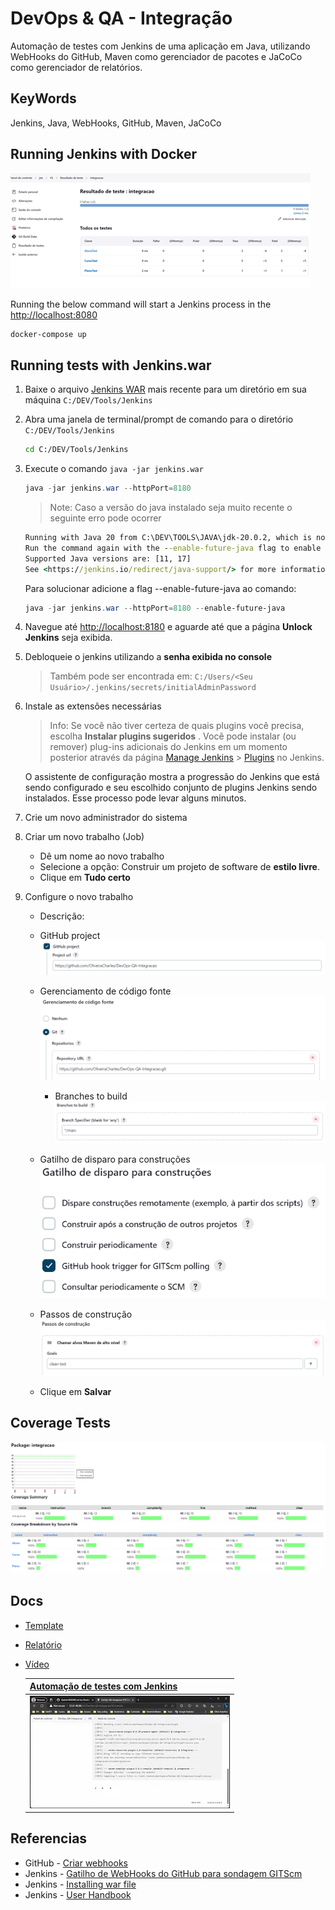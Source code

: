 # DevOps & QA - Integração

Automação de testes com Jenkins de uma aplicação em Java, utilizando  WebHooks do GitHub, Maven como gerenciador de pacotes e JaCoCo como gerenciador de relatórios.

## KeyWords

Jenkins, Java, WebHooks, GitHub, Maven, JaCoCo

## Running Jenkins with Docker

![Jenkins Tests](img/2023-09-21-22-10-01.png)

Running the below command will start a Jenkins process in the <http://localhost:8080>

```bash
docker-compose up
```

## Running tests with Jenkins.war

1. Baixe o arquivo [Jenkins WAR](https://www.jenkins.io/download) mais recente para um diretório em sua máquina `C:/DEV/Tools/Jenkins`

2. Abra uma janela de terminal/prompt de comando para o diretório `C:/DEV/Tools/Jenkins`

    ```sh
    cd C:/DEV/Tools/Jenkins
    ```

3. Execute o comando ``java -jar jenkins.war``

    ```ps1
    java -jar jenkins.war --httpPort=8180
    ```

    > Note: Caso a versão do java instalado seja muito recente o seguinte erro pode ocorrer

    ```cmd
    Running with Java 20 from C:\DEV\TOOLS\JAVA\jdk-20.0.2, which is not yet fully supported.
    Run the command again with the --enable-future-java flag to enable preview support for uture Java versions.
    Supported Java versions are: [11, 17]
    See <https://jenkins.io/redirect/java-support/> for more information.
    ```

    Para solucionar adicione a flag --enable-future-java ao comando:

    ```ps1
    java -jar jenkins.war --httpPort=8180 --enable-future-java
    ```

4. Navegue até <http://localhost:8180> e aguarde até que a página **Unlock Jenkins** seja exibida.

5. Debloqueie o jenkins utilizando a **senha exibida no console**
    >Também pode ser encontrada em: `C:/Users/<Seu Usuário>/.jenkins/secrets/initialAdminPassword`

6. Instale as extensões necessárias
    > Info: Se você não tiver certeza de quais plugins você precisa, escolha **Instalar plugins sugeridos** . Você pode instalar (ou remover) plug-ins adicionais do Jenkins em um momento posterior através da página [Manage Jenkins](https://www.jenkins.io/doc/book/managing) > [Plugins](https://www.jenkins.io/doc/book/managing/plugins/) no Jenkins.

    O assistente de configuração mostra a progressão do Jenkins que está sendo configurado e seu escolhido conjunto de plugins Jenkins sendo instalados. Esse processo pode levar alguns minutos.

7. Crie um novo administrador do sistema

8. Criar um novo trabalho (Job)

    - Dê um nome ao novo trabalho
    - Selecione a opção: Construir um projeto de software de **estilo livre**.
    - Clique em **Tudo certo**

9. Configure o novo trabalho
    - Descrição:
    - GitHub project
        ![GitHub project](img/2023-09-29-12-12-44.png)
    - Gerenciamento de código fonte
        ![Gerenciamento de código fonte](img/2023-09-29-12-14-28.png)
        - Branches to build
            ![Branches to build](img/2023-09-29-12-16-09.png)
    - Gatilho de disparo para construções
        ![Gatilho de disparo para construções](img/2023-09-29-12-17-59.png)
    - Passos de construção
        ![Passos de construção](img/2023-09-29-12-19-06.png)

    - Clique em **Salvar**

## Coverage Tests

![Coverage](img/2023-09-29-21-24-32.png)

## Docs

- [Template](https://facens-my.sharepoint.com/personal/charles_oliveira_facens_br/Documents/DevOps%20eQA/Template_ATDD_Com_Exemplo_v2022.xlsx?web=1)

- [Relatório](https://facens-my.sharepoint.com/personal/charles_oliveira_facens_br/Documents/DevOps%20eQA/Tarefa%203%20-%20Desenvolvimento%20com%20ATDD.docx?web=1)

- [Vídeo](https://www.youtube.com/watch?v=m6VtSrxWU0Q)

    |[Automação de testes com Jenkins](https://www.youtube.com/watch?v=m6VtSrxWU0Q)|
    |:-|
    |[![Video](img/2023-09-29-21-48-56.png)](https://www.youtube.com/watch?v=m6VtSrxWU0Q)|

## Referencias

- GitHub - [Criar webhooks](https://docs.github.com/pt/webhooks/using-webhooks/creating-webhooks)
- Jenkins - [Gatilho de WebHooks do GitHub para sondagem GITScm](https://plugins.jenkins.io/github/)
- Jenkins - [Installing war file](https://www.jenkins.io/doc/book/installing/war-file/)
- Jenkins - [User Handbook](https://www.jenkins.io/user-handbook.pdf)
